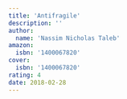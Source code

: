 ```yaml
---
title: 'Antifragile'
description: ''
author:
  name: 'Nassim Nicholas Taleb'
amazon:
  isbn: '1400067820'
cover:
  isbn: '1400067820'
rating: 4
date: 2018-02-28
---
```

